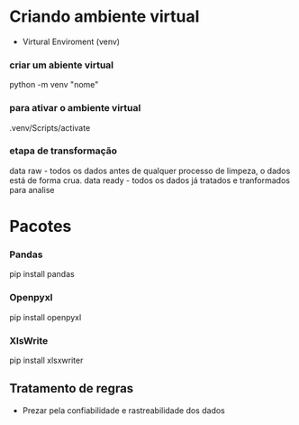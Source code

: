 # Criando ambiente virtual
- Virtural Enviroment (venv)

### criar um abiente virtual
 python -m venv "nome"

### para ativar o ambiente virtual
.venv/Scripts/activate

### etapa de transformação
data raw - todos os dados antes de qualquer processo de limpeza, o dados está de forma crua. 
data ready - todos os dados já tratados e tranformados para analise

# Pacotes 
### Pandas
pip install pandas
###  Openpyxl
pip install openpyxl
### XlsWrite
pip install xlsxwriter

## Tratamento de regras
 - Prezar pela confiabilidade e rastreabilidade dos dados
